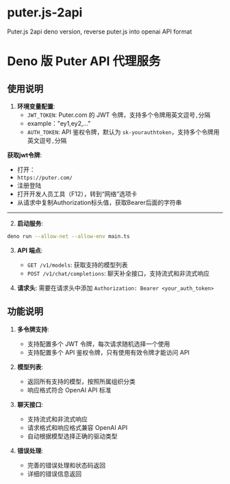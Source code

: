# puter.js-2api
Puter.js 2api deno version, reverse puter.js into openai API format

# Deno 版 Puter API 代理服务

## 使用说明

1. **环境变量配置**:
   - `JWT_TOKEN`: Puter.com 的 JWT 令牌，支持多个令牌用英文逗号`,`分隔
   - example："ey1,ey2,…"
   - `AUTH_TOKEN`: API 鉴权令牌，默认为 `sk-yourauthtoken`，支持多个令牌用英文逗号`,`分隔

**获取jwt令牌**:

- 打开：
- `https://puter.com/`
- 注册登陆
- 打开开发人员工具（F12），转到“网络”选项卡
- 从请求中复制Authorization标头值，获取Bearer后面的字符串

----

2. **启动服务**:
```bash
deno run --allow-net --allow-env main.ts
```

3. **API 端点**:
   - `GET /v1/models`: 获取支持的模型列表
   - `POST /v1/chat/completions`: 聊天补全接口，支持流式和非流式响应

4. **请求头**:
   需要在请求头中添加 `Authorization: Bearer <your_auth_token>`

## 功能说明

1. **多令牌支持**:
   - 支持配置多个 JWT 令牌，每次请求随机选择一个使用
   - 支持配置多个 API 鉴权令牌，只有使用有效令牌才能访问 API

2. **模型列表**:
   - 返回所有支持的模型，按照所属组织分类
   - 响应格式符合 OpenAI API 标准

3. **聊天接口**:
   - 支持流式和非流式响应
   - 请求格式和响应格式兼容 OpenAI API
   - 自动根据模型选择正确的驱动类型

4. **错误处理**:
   - 完善的错误处理和状态码返回
   - 详细的错误信息返回
